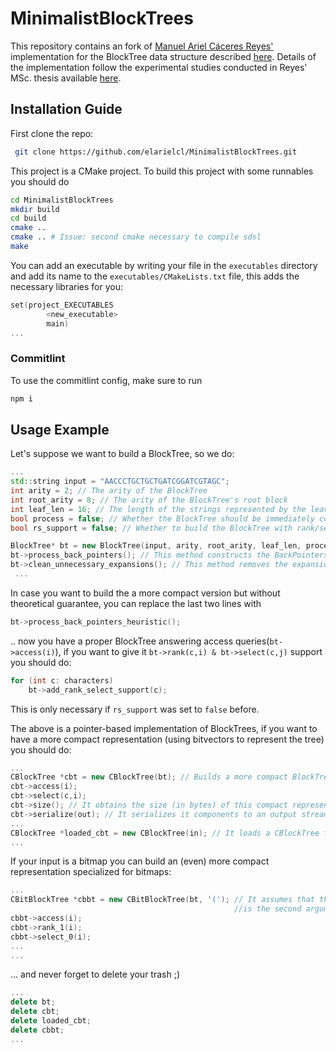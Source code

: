 # MinimalistBlockTrees

This repository contains an fork of [Manuel Ariel Cáceres Reyes'](https://github.com/elarielcl)
implementation for the BlockTree data structure described [here](https://ieeexplore.ieee.org/document/7149265).
Details of the implementation follow the experimental studies
conducted in Reyes' MSc. thesis available [here](https://users.dcc.uchile.cl/~gnavarro/mem/algoritmos/tesisManuel.pdf).

## Installation Guide

First clone the repo:

```bash
 git clone https://github.com/elarielcl/MinimalistBlockTrees.git
```

This project is a CMake project.
To build this project with some runnables you should do

```bash
cd MinimalistBlockTrees
mkdir build
cd build
cmake ..
cmake .. # Issue: second cmake necessary to compile sdsl
make
```

You can add an executable by writing your file in the `executables` directory
and add its name to the `executables/CMakeLists.txt` file,
this adds the necessary libraries for you:

```cpp
set(project_EXECUTABLES
        <new_executable>
        main)
...
```

### Commitlint

To use the commitlint config, make sure to run

```bash
npm i
```

## Usage Example

Let's suppose we want to build a BlockTree, so we do:

```cpp
...
std::string input = "AACCCTGCTGCTGATCGGATCGTAGC";
int arity = 2; // The arity of the BlockTree
int root_arity = 8; // The arity of the BlockTree's root block
int leaf_len = 16; // The length of the strings represented by the leaves of the BlockTree
bool process = false; // Whether the BlockTree should be immediately constructed (default=false)
bool rs_support = false; // Whether to build the BlockTree with rank/select support (default=false)

BlockTree* bt = new BlockTree(input, arity, root_arity, leaf_len, process, rs_support); // This creates the BlockTree object, a pointer-based implementation
bt->process_back_pointers(); // This method constructs the BackPointers in the BlockTree. Unncessary if process == true
bt->clean_unnecessary_expansions(); // This method removes the expansion of InternalBlocks that are unnecesary (this is also called pruning). Unncessary if process == true
 ...
```

In case you want to build the a more compact version
but without theoretical guarantee, you can replace the last two lines with

```cpp
bt->process_back_pointers_heuristic();
```

.. now you have a proper BlockTree answering access queries(`bt->access(i)`),
if you want to give it `bt->rank(c,i) & bt->select(c,j)` support you should do:

```cpp
for (int c: characters)
    bt->add_rank_select_support(c);
```

This is only necessary if `rs_support` was set to `false` before.

The above is a pointer-based implementation of BlockTrees,
if you want to have a more compact representation
(using bitvectors to represent the tree) you should do:

```cpp
...
CBlockTree *cbt = new CBlockTree(bt); // Builds a more compact BlockTree representation
cbt->access(i);
cbt->select(c,i);
cbt->size(); // It obtains the size (in bytes) of this compact representation
cbt->serialize(out); // It serializes it components to an output stream
...
CBlockTree *loaded_cbt = new CBlockTree(in); // It loads a CBlockTree from an input stream
...
```

If your input is a bitmap
you can build an (even) more compact representation specialized for bitmaps:

```cpp
...
CBitBlockTree *cbbt = new CBitBlockTree(bt, '('); // It assumes that the BlockTree represents a bitmap whose "1"
                                                  //is the second argument of the contruction, the rest are "0"s
cbbt->access(i);
cbbt->rank_1(i);
cbbt->select_0(i);
...
...
```

... and never forget to delete your trash ;)

```cpp
...
delete bt;
delete cbt;
delete loaded_cbt;
delete cbbt;
...
```
